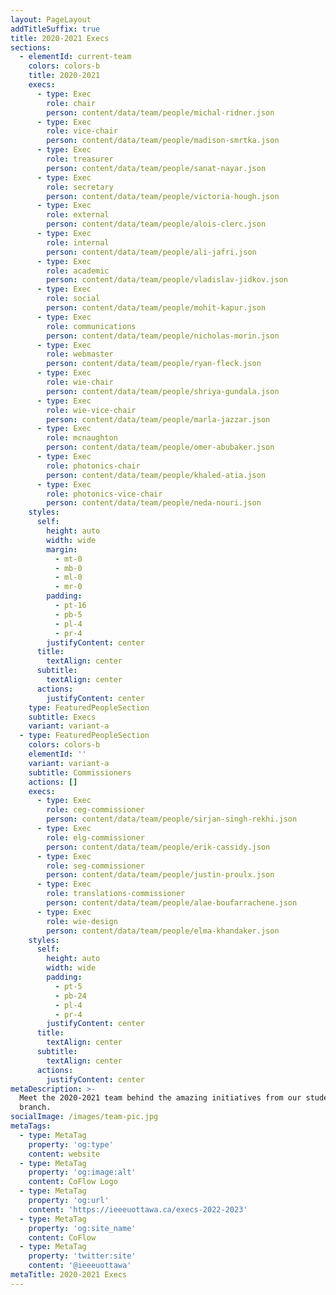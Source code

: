 ```yaml
---
layout: PageLayout
addTitleSuffix: true
title: 2020-2021 Execs
sections:
  - elementId: current-team
    colors: colors-b
    title: 2020-2021
    execs:
      - type: Exec
        role: chair
        person: content/data/team/people/michal-ridner.json
      - type: Exec
        role: vice-chair
        person: content/data/team/people/madison-smrtka.json
      - type: Exec
        role: treasurer
        person: content/data/team/people/sanat-nayar.json
      - type: Exec
        role: secretary
        person: content/data/team/people/victoria-hough.json
      - type: Exec
        role: external
        person: content/data/team/people/alois-clerc.json
      - type: Exec
        role: internal
        person: content/data/team/people/ali-jafri.json
      - type: Exec
        role: academic
        person: content/data/team/people/vladislav-jidkov.json
      - type: Exec
        role: social
        person: content/data/team/people/mohit-kapur.json
      - type: Exec
        role: communications
        person: content/data/team/people/nicholas-morin.json
      - type: Exec
        role: webmaster
        person: content/data/team/people/ryan-fleck.json
      - type: Exec
        role: wie-chair
        person: content/data/team/people/shriya-gundala.json
      - type: Exec
        role: wie-vice-chair
        person: content/data/team/people/marla-jazzar.json
      - type: Exec
        role: mcnaughton
        person: content/data/team/people/omer-abubaker.json
      - type: Exec
        role: photonics-chair
        person: content/data/team/people/khaled-atia.json
      - type: Exec
        role: photonics-vice-chair
        person: content/data/team/people/neda-nouri.json
    styles:
      self:
        height: auto
        width: wide
        margin:
          - mt-0
          - mb-0
          - ml-0
          - mr-0
        padding:
          - pt-16
          - pb-5
          - pl-4
          - pr-4
        justifyContent: center
      title:
        textAlign: center
      subtitle:
        textAlign: center
      actions:
        justifyContent: center
    type: FeaturedPeopleSection
    subtitle: Execs
    variant: variant-a
  - type: FeaturedPeopleSection
    colors: colors-b
    elementId: ''
    variant: variant-a
    subtitle: Commissioners
    actions: []
    execs:
      - type: Exec
        role: ceg-commissioner
        person: content/data/team/people/sirjan-singh-rekhi.json
      - type: Exec
        role: elg-commissioner
        person: content/data/team/people/erik-cassidy.json
      - type: Exec
        role: seg-commissioner
        person: content/data/team/people/justin-proulx.json
      - type: Exec
        role: translations-commissioner
        person: content/data/team/people/alae-boufarrachene.json
      - type: Exec
        role: wie-design
        person: content/data/team/people/elma-khandaker.json
    styles:
      self:
        height: auto
        width: wide
        padding:
          - pt-5
          - pb-24
          - pl-4
          - pr-4
        justifyContent: center
      title:
        textAlign: center
      subtitle:
        textAlign: center
      actions:
        justifyContent: center
metaDescription: >-
  Meet the 2020-2021 team behind the amazing initiatives from our student
  branch.
socialImage: /images/team-pic.jpg
metaTags:
  - type: MetaTag
    property: 'og:type'
    content: website
  - type: MetaTag
    property: 'og:image:alt'
    content: CoFlow Logo
  - type: MetaTag
    property: 'og:url'
    content: 'https://ieeeuottawa.ca/execs-2022-2023'
  - type: MetaTag
    property: 'og:site_name'
    content: CoFlow
  - type: MetaTag
    property: 'twitter:site'
    content: '@ieeeuottawa'
metaTitle: 2020-2021 Execs
---
```


